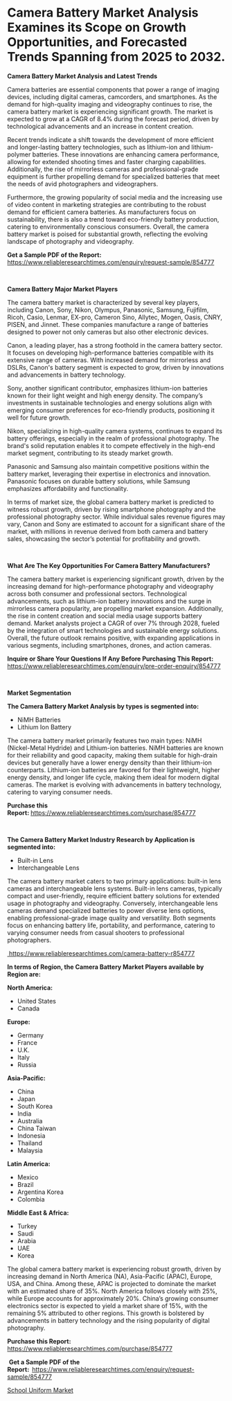 <p><h1>Camera Battery Market Analysis Examines its Scope on Growth Opportunities, and Forecasted Trends Spanning from 2025 to 2032.</h1></p><p><strong>Camera Battery Market Analysis and Latest Trends</strong></p>
<p><p>Camera batteries are essential components that power a range of imaging devices, including digital cameras, camcorders, and smartphones. As the demand for high-quality imaging and videography continues to rise, the camera battery market is experiencing significant growth. The market is expected to grow at a CAGR of 8.4% during the forecast period, driven by technological advancements and an increase in content creation.</p><p>Recent trends indicate a shift towards the development of more efficient and longer-lasting battery technologies, such as lithium-ion and lithium-polymer batteries. These innovations are enhancing camera performance, allowing for extended shooting times and faster charging capabilities. Additionally, the rise of mirrorless cameras and professional-grade equipment is further propelling demand for specialized batteries that meet the needs of avid photographers and videographers.</p><p>Furthermore, the growing popularity of social media and the increasing use of video content in marketing strategies are contributing to the robust demand for efficient camera batteries. As manufacturers focus on sustainability, there is also a trend toward eco-friendly battery production, catering to environmentally conscious consumers. Overall, the camera battery market is poised for substantial growth, reflecting the evolving landscape of photography and videography.</p></p>
<p><strong>Get a Sample PDF of the Report:&nbsp;</strong> <a href="https://www.reliableresearchtimes.com/enquiry/request-sample/854777?utm_campaign=2638&utm_medium=2&utm_source=Github&utm_content=ia&utm_term=04042025&utm_id=camera-battery">https://www.reliableresearchtimes.com/enquiry/request-sample/854777</a></p>
<p>&nbsp;</p>
<p><strong>Camera Battery Major Market Players</strong></p>
<p><p>The camera battery market is characterized by several key players, including Canon, Sony, Nikon, Olympus, Panasonic, Samsung, Fujifilm, Ricoh, Casio, Lenmar, EX-pro, Cameron Sino, Allytec, Mogen, Oasis, CNRY, PISEN, and Jinnet. These companies manufacture a range of batteries designed to power not only cameras but also other electronic devices.</p><p>Canon, a leading player, has a strong foothold in the camera battery sector. It focuses on developing high-performance batteries compatible with its extensive range of cameras. With increased demand for mirrorless and DSLRs, Canon's battery segment is expected to grow, driven by innovations and advancements in battery technology.</p><p>Sony, another significant contributor, emphasizes lithium-ion batteries known for their light weight and high energy density. The company’s investments in sustainable technologies and energy solutions align with emerging consumer preferences for eco-friendly products, positioning it well for future growth.</p><p>Nikon, specializing in high-quality camera systems, continues to expand its battery offerings, especially in the realm of professional photography. The brand's solid reputation enables it to compete effectively in the high-end market segment, contributing to its steady market growth.</p><p>Panasonic and Samsung also maintain competitive positions within the battery market, leveraging their expertise in electronics and innovation. Panasonic focuses on durable battery solutions, while Samsung emphasizes affordability and functionality.</p><p>In terms of market size, the global camera battery market is predicted to witness robust growth, driven by rising smartphone photography and the professional photography sector. While individual sales revenue figures may vary, Canon and Sony are estimated to account for a significant share of the market, with millions in revenue derived from both camera and battery sales, showcasing the sector’s potential for profitability and growth.</p></p>
<p>&nbsp;</p>
<p><strong>What Are The Key Opportunities For Camera Battery Manufacturers?</strong></p>
<p><p>The camera battery market is experiencing significant growth, driven by the increasing demand for high-performance photography and videography across both consumer and professional sectors. Technological advancements, such as lithium-ion battery innovations and the surge in mirrorless camera popularity, are propelling market expansion. Additionally, the rise in content creation and social media usage supports battery demand. Market analysts project a CAGR of over 7% through 2028, fueled by the integration of smart technologies and sustainable energy solutions. Overall, the future outlook remains positive, with expanding applications in various segments, including smartphones, drones, and action cameras.</p></p>
<p><strong>Inquire or Share Your Questions If Any Before Purchasing This Report:</strong> <a href="https://www.reliableresearchtimes.com/enquiry/pre-order-enquiry/854777?utm_campaign=2638&utm_medium=2&utm_source=Github&utm_content=ia&utm_term=04042025&utm_id=camera-battery">https://www.reliableresearchtimes.com/enquiry/pre-order-enquiry/854777</a></p>
<p>&nbsp;</p>
<p><strong>Market Segmentation</strong></p>
<p><strong>The Camera Battery Market Analysis by types is segmented into:</strong></p>
<p><ul><li>NiMH Batteries</li><li>Lithium Ion Battery</li></ul></p>
<p><p>The camera battery market primarily features two main types: NiMH (Nickel-Metal Hydride) and Lithium-ion batteries. NiMH batteries are known for their reliability and good capacity, making them suitable for high-drain devices but generally have a lower energy density than their lithium-ion counterparts. Lithium-ion batteries are favored for their lightweight, higher energy density, and longer life cycle, making them ideal for modern digital cameras. The market is evolving with advancements in battery technology, catering to varying consumer needs.</p></p>
<p><strong>Purchase this Report:&nbsp;</strong><a href="https://www.reliableresearchtimes.com/purchase/854777?utm_campaign=2638&utm_medium=2&utm_source=Github&utm_content=ia&utm_term=04042025&utm_id=camera-battery">https://www.reliableresearchtimes.com/purchase/854777</a></p>
<p>&nbsp;</p>
<p><strong>The Camera Battery Market Industry Research by Application is segmented into:</strong></p>
<p><ul><li>Built-in Lens</li><li>Interchangeable Lens</li></ul></p>
<p><p>The camera battery market caters to two primary applications: built-in lens cameras and interchangeable lens systems. Built-in lens cameras, typically compact and user-friendly, require efficient battery solutions for extended usage in photography and videography. Conversely, interchangeable lens cameras demand specialized batteries to power diverse lens options, enabling professional-grade image quality and versatility. Both segments focus on enhancing battery life, portability, and performance, catering to varying consumer needs from casual shooters to professional photographers.</p></p>
<p><a href="https://www.reliableresearchtimes.com/camera-battery-r854777?utm_campaign=2638&utm_medium=2&utm_source=Github&utm_content=ia&utm_term=04042025&utm_id=camera-battery">&nbsp;https://www.reliableresearchtimes.com/camera-battery-r854777</a></p>
<p><strong>In terms of Region, the Camera Battery Market Players available by Region are:</strong></p>
<p>
    <p> <strong> North America: </strong>
        <ul>
            <li>United States</li>
            <li>Canada</li>
        </ul>
        </p> 
    <p> <strong> Europe: </strong>
        <ul>
            <li>Germany</li>
            <li>France</li>
            <li>U.K.</li>
            <li>Italy</li>
            <li>Russia</li>
        </ul>
        </p> 
    <p> <strong> Asia-Pacific: </strong>
        <ul>
            <li>China</li>
            <li>Japan</li>
            <li>South Korea</li>
            <li>India</li>
            <li>Australia</li>
            <li>China Taiwan</li>
            <li>Indonesia</li>
            <li>Thailand</li>
            <li>Malaysia</li>
        </ul>
        </p> 
    <p> <strong> Latin America: </strong>
        <ul>
            <li>Mexico</li>
            <li>Brazil</li>
            <li>Argentina Korea</li>
            <li>Colombia</li>
        </ul>
        </p> 
    <p> <strong> Middle East & Africa: </strong>
        <ul>
            <li>Turkey</li>
            <li>Saudi</li>
            <li>Arabia</li>
            <li>UAE</li>
            <li>Korea</li>
        </ul>
    </p>
    </p>
<p><p>The global camera battery market is experiencing robust growth, driven by increasing demand in North America (NA), Asia-Pacific (APAC), Europe, USA, and China. Among these, APAC is projected to dominate the market with an estimated share of 35%. North America follows closely with 25%, while Europe accounts for approximately 20%. China’s growing consumer electronics sector is expected to yield a market share of 15%, with the remaining 5% attributed to other regions. This growth is bolstered by advancements in battery technology and the rising popularity of digital photography.</p></p>
<p><strong>Purchase this Report: </strong><a href="https://www.reliableresearchtimes.com/purchase/854777?utm_campaign=2638&utm_medium=2&utm_source=Github&utm_content=ia&utm_term=04042025&utm_id=camera-battery">https://www.reliableresearchtimes.com/purchase/854777</a></p>
<p>&nbsp;<strong>Get a Sample PDF of the Report:&nbsp;&nbsp;</strong><a href="https://www.reliableresearchtimes.com/enquiry/request-sample/854777?utm_campaign=2638&utm_medium=2&utm_source=Github&utm_content=ia&utm_term=04042025&utm_id=camera-battery">https://www.reliableresearchtimes.com/enquiry/request-sample/854777</a></p>
<p><strong></strong></p>
<p><p><a href="https://github.com/waverlyam689/Market-Research-Report-List-1/blob/main/school-uniform-market.md?utm_campaign=2638&utm_medium=2&utm_source=Github&utm_content=ia&utm_term=04042025&utm_id=camera-battery">School Uniform Market</a></p></p>